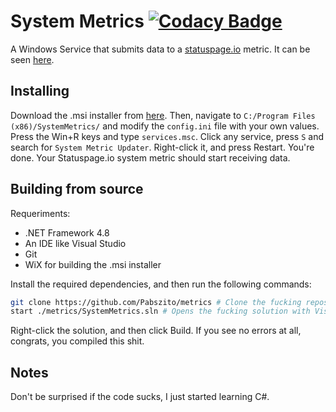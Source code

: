 # System Metrics [![Codacy Badge](https://app.codacy.com/project/badge/Grade/abc00e146ba744e982ba0ddda65d1dd6)](https://www.codacy.com/gh/Pabszito/metrics/dashboard?utm_source=github.com&amp;utm_medium=referral&amp;utm_content=Pabszito/metrics&amp;utm_campaign=Badge_Grade)
A Windows Service that submits data to a [statuspage.io](https://statuspage.io) metric. It can be seen [here](https://cosmictoasters.statuspage.io).
## Installing
Download the .msi installer from [here](https://github.com/Pabszito/metrics/releases). Then, navigate to `C:/Program Files (x86)/SystemMetrics/` and modify the `config.ini` file with your own values. Press the Win+R keys and type `services.msc`. Click any service, press `S` and search for `System Metric Updater`. Right-click it, and press Restart. You're done. Your Statuspage.io system metric should start receiving data.
## Building from source
Requeriments:

- .NET Framework 4.8
- An IDE like Visual Studio
- Git
- WiX for building the .msi installer

Install the required dependencies, and then run the following commands:
```sh
git clone https://github.com/Pabszito/metrics # Clone the fucking repository
start ./metrics/SystemMetrics.sln # Opens the fucking solution with Visual Studio
```
Right-click the solution, and then click Build. If you see no errors at all, congrats, you compiled this shit.
## Notes
Don't be surprised if the code sucks, I just started learning C#.
